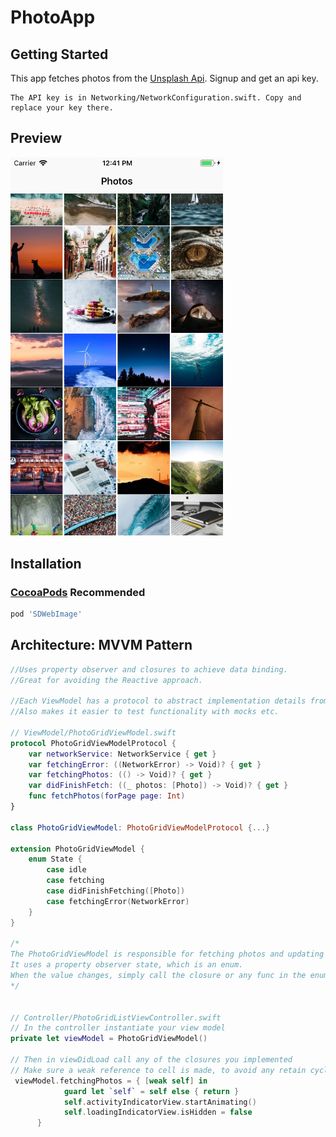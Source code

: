 # PhotoApp

## Getting Started
This app fetches photos from the [Unsplash Api](https://unsplash.com/developers). Signup and get an api key.
````
The API key is in Networking/NetworkConfiguration.swift. Copy and replace your key there.
````

## Preview

<img src="photo.png?raw=true" width="340px">


## Installation
### [CocoaPods](https://cocoapods.org/) **Recommended**
````ruby
pod 'SDWebImage'
````


## Architecture: MVVM Pattern

````swift
//Uses property observer and closures to achieve data binding.
//Great for avoiding the Reactive approach.

//Each ViewModel has a protocol to abstract implementation details from the viewModel, 
//Also makes it easier to test functionality with mocks etc.

// ViewModel/PhotoGridViewModel.swift
protocol PhotoGridViewModelProtocol {
    var networkService: NetworkService { get }
    var fetchingError: ((NetworkError) -> Void)? { get }
    var fetchingPhotos: (() -> Void)? { get }
    var didFinishFetch: ((_ photos: [Photo]) -> Void)? { get }
    func fetchPhotos(forPage page: Int)
}

class PhotoGridViewModel: PhotoGridViewModelProtocol {...}

extension PhotoGridViewModel {
    enum State {
        case idle
        case fetching
        case didFinishFetching([Photo])
        case fetchingError(NetworkError)
    }
}

/*
The PhotoGridViewModel is responsible for fetching photos and updating the controller with the photos.
It uses a property observer state, which is an enum.
When the value changes, simply call the closure or any func in the enum cases.
*/


// Controller/PhotoGridListViewController.swift
// In the controller instantiate your view model
private let viewModel = PhotoGridViewModel()

// Then in viewDidLoad call any of the closures you implemented
// Make sure a weak reference to cell is made, to avoid any retain cycle.
 viewModel.fetchingPhotos = { [weak self] in
            guard let `self` = self else { return }
            self.activityIndicatorView.startAnimating()
            self.loadingIndicatorView.isHidden = false
      }
````


